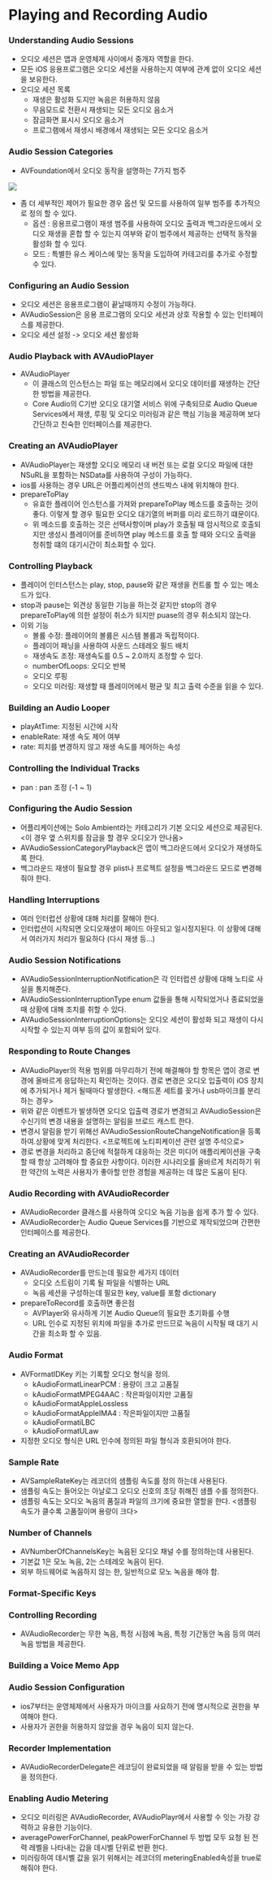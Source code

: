 # Playing and Recording Audio

### Understanding Audio Sessions
- 오디오 세션은 앱과 운영체제 사이에서 중개자 역할을 한다.
- 모든 iOS 응용프로그램은 오디오 세션을 사용하는지 여부에 관계 없이 오디오 세션을 보유한다.
- 오디오 세션 목록
    - 재생은 활성화 도지만 녹음은 허용하지 않음
    - 무음모드로 전환시 재생되는 모든 오디오 음소거
    - 잠금화면 표시시 오디오 음소거
    - 프로그램에서 재생시 배경에서 재생되는 모든 오디오 음소거

### Audio Session Categories
- AVFoundation에서 오디오 동작을 설명하는 7가지 범주
<img src="https://github.com/ParkGwangBeom/AVFoundation-study/blob/master/AVFoundation_2/Resource/AVAudioSession.png"/>

- 좀 더 세부적인 제어가 필요한 경우 옵션 및 모드를 사용하여 일부 범주를 추가적으로 정의 할 수 있다.
    - 옵션 : 응용프로그램이 재생 범주를 사용하여 오디오 출력과 백그라운드에서 오디오 재생을 혼합 할 수 있는지 여부와 같이 범주에서 제공하는 선택적 동작을 활성화 할 수 있다.
    - 모드 : 특별한 유스 케이스에 맞는 동작을 도입하여 카테고리를 추가로 수정할 수 있다.

### Configuring an Audio Session
- 오디오 세션은 응용프로그램이 끝날때까지 수정이 가능하다.
- AVAudioSession은 응용 프로그램의 오디오 세션과 상호 작용할 수 있는 인터페이스를 제공한다.
- 오디오 세션 설정 -> 오디오 세션 활성화

### Audio Playback with AVAudioPlayer
- AVAudioPlayer
    -  이 클래스의 인스턴스는 파일 또는 메모리에서 오디오 데이터를 재생하는 간단한 방법을 제공한다.
    - Core Audio의 C기반 오디오 대기열 서비스 위에 구축되므로 Audio Queue Services에서 재생, 루핑 및 오디오 미러링과 같은 핵심 기능을 제공하며 보다 간단하고 친숙한 인터페이스를 제공한다.

### Creating an AVAudioPlayer
- AVAudioPlayer는 재생할 오디오 메모리 내 버전 또는 로컬 오디오 파일에 대한 NSuRL을 포함하는 NSData를 사용하여 구성이 가능하다.
- ios를 사용하는 경우 URL은 어플리케이션의 샌드박스 내에 위치해야 한다.
- prepareToPlay
    - 유효한 플레이어 인스턴스를 가져와 prepareToPlay 메소드를 호출하는 것이 좋다. 이렇게 할 경우 필요한 오디오 대기열의 버퍼를 미리 로드하기 떄문이다.
    - 위 메소드를 호출하는 것은 선택사항이며 play가 호출될 때 암시적으로 호출되지만 생성시 플레이어를 준비하면 play 메소드를 호출 할 때와 오디오 출력을 청취할 떄의 대기시간이 최소화할 수 있다.

### Controlling Playback
- 플레이어 인터스턴스는 play, stop, pause와 같은 재생을 컨트롤 할 수 있는 메소드가 있다.
- stop과 pause는 외견상 동일한 기능을 하는것 같지만 stop의 경우 prepareToPlay에 의한 설정이 취소가 되지만 puase의 경우 취소되지 않는다.
- 이외 기능
    - 볼륨 수정: 플레이어의 볼륨은 시스템 볼륨과 독립적이다.
    - 플레이어 패닝을 사용하여 사운드 스테레오 필드 배치
    - 재생속도 조정: 재생속도를 0.5 ~ 2.0까지 조정할 수 있다.
    - numberOfLoops: 오디오 반복
    - 오디오 루핑 
    - 오디오 미러링: 재생할 때 플레이어에서 평균 및 최고 출력 수준을 읽을 수 있다.

### Building an Audio Looper
- playAtTime: 지정된 시간에 시작
- enableRate: 재생 속도 제어 여부
- rate: 피치를 변경하지 않고 재생 속도를 제어하는 속성

### Controlling the Individual Tracks
- pan : pan 조정 (-1 ~ 1)

### Configuring the Audio Session
- 어플리케이션에는 Solo Ambient라는 카테고리가 기본 오디오 세션으로 제공된다. <이 경우 옆 스위치를 잠금을 할 경우 오디오가 안나옴>
- AVAudioSessionCategoryPlayback은 앱이 백그라운드에서 오디오가 재생하도록 한다. 
- 백그라운드 재생이 필요할 경우 plist나 프로젝트 설정을 백그라운드 모드로 변경해 줘야 한다.

### Handling Interruptions
- 여러 인터럽션 상황에 대해 처리를 잘해야 한다.
- 인터럽션이 시작되면 오디오재생이 페이드 아웃되고 일시정지된다. 이 상황에 대해서 여러가지 처리가 필요하다 (다시 재생 등…)

### Audio Session Notifications
- AVAudioSessionInterruptionNotification은 각 인터럽션 상황에 대해 노티로 사실을 통지해준다.
- AVAudioSessionInterruptionType enum 값들을 통해 시작되었거나 종료되었을 때 상황에 대해 조치를 취할 수 있다.
- AVAudioSessionInterruptionOptions는 오디오 세션이 활성화 되고 재생이 다시 시작할 수 있는지 여부 등의 값이 포함되어 있다.

### Responding to Route Changes
- AVAudioPlayer의 적용 범위를 마무리하기 전에 해결해야 할 항목은 앱이 경로 변경에 올바르게 응답하는지 확인하는 것이다. 경로 변경은 오디오 입출력이 iOS 장치에 추가되거나 제거 될때마다 발생한다. <해드폰 세트를 꽂거나 usb마이크를 분리하는 경우>
- 위와 같은 이벤트가 발생하면 오디오 입출력 경로가 변경되고 AVAudioSession은 수신기의 변경 내용을 설명하는 알림을 브로드 캐스트 한다.
- 변경시 알림을 받기 위해선 AVAudioSessionRouteChangeNotification을 등록 하여.상황에 맞게 처리한다. <프로젝트에 노티피케이션 관련 설명 주석으로>
- 경로 변경을 처리하고 중단에 적절하게 대응하는 것은 미디어 애플리케이션을 구축 할 때 항상 고려해야 할 중요한 사항이다. 이러한 시나리오를 올바르게 처리하기 위한 약간의 노력은 사용자가 좋아할 만한 경험을 제공하는 데 많은 도움이 된다.

### Audio Recording with AVAudioRecorder
- AVAudioRecorder 클래스를 사용하여 오디오 녹음 기능을 쉽게 추가 할 수 있다.
- AVAudioRecorder는 Audio Queue Services를 기반으로 제작되었으며 간편한 인터페이스를 제공한다.

### Creating an AVAudioRecorder
- AVAudioRecorder를 만드는데 필요한 세가지 데이터
    - 오디오 스트림이 기록 될 파일을 식별하는 URL
    - 녹음 세션을 구성하는데 필요한 key, value를 포함 dictionary
- prepareToRecord를 호출하면 좋은점
    - AVPlayer와 유사하게 기본 Audio Queue의 필요한 초기화를 수행
    - URL 인수로 지정된 위치에 파일을 추가로 만드므로 녹음이 시작될 때 대기 시간을 최소화 할 수 있음.

### Audio Format
- AVFormatIDKey 키는 기록할 오디오 형식을 정의.
    - kAudioFormatLinearPCM : 용량이 크고 고품질
    - kAudioFormatMPEG4AAC : 작은파일이지만 고품질
    - kAudioFormatAppleLossless
    - kAudioFormatAppleIMA4 : 작은파일이지만 고품질
    - kAudioFormatiLBC
    - kAudioFormatULaw
- 지정한 오디오 형식은 URL 인수에 정의된 파일 형식과 호환되어야 한다.

### Sample Rate
- AVSampleRateKey는 레코더의 샘플링 속도를 정의 하는데 사용된다. 
- 샘플링 속도는 들어오는 아날로그 오디오 신호의 초당 취해진 샘플 수를 정의한다. 
- 샘플링 속도는 오디오 녹음의 품질과 파일의 크기에 중요한 열할을 한다. <샘플링 속도가 클수록 고품질이며 용량이 크다>

### Number of Channels
- AVNumberOfChannelsKey는 녹음된 오디오 채널 수를 정의하는데 사용된다.
- 기본값 1은 모노 녹음, 2는 스테레오 녹음이 된다.
- 외부 하드웨어로 녹음하지 않는 한, 일반적으로 모노 녹음을 해야 함.

### Format-Specific Keys

### Controlling Recording
- AVAudioRecorder는 무한 녹음, 특정 시점에 녹음, 특정 기간동안 녹음 등의 여러 녹음 방법을 제공한다.

### Building a Voice Memo App

### Audio Session Configuration
- ios7부터는 운영체제에서 사용자가 마이크를 사요하기 전에 명시적으로 권한을 부여해야 한다.
- 사용자가 권한을 허용하지 않았을 경우 녹음이 되지 않는다.

### Recorder Implementation
- AVAudioRecorderDelegate은 레코딩이 완료되었을 때 알림을 받을 수 있는 방법을 정의한다.

### Enabling Audio Metering
- 오디오 미러링은 AVAudioRecorder, AVAudioPlayr에서 사용할 수 잇는 가장 강력하고 유용한 기능이다.
- averagePowerForChannel, peakPowerForChannel 두 방법 모두 요청 된 전력 레벨을 나타내는 갑을 데시벨 단위로 반환 한다.
- 미러링하여 데시벨 값을 읽기 위해서는 레코더의 meteringEnabled속성을 true로 해줘야 한다.
